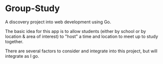 # Group-Study

A discovery project into web development using Go.

The basic idea for this app is to allow students (either by school or by location & area of interest) to "host" a time and location to meet up to study together.

There are several factors to consider and integrate into this project, but will integrate as I go.
